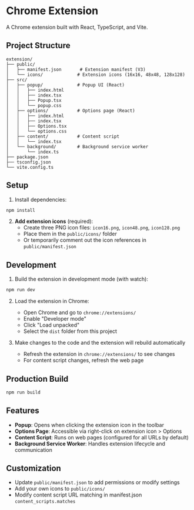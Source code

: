 # Chrome Extension

A Chrome extension built with React, TypeScript, and Vite.

## Project Structure

```
extension/
├── public/
│   ├── manifest.json       # Extension manifest (V3)
│   └── icons/             # Extension icons (16x16, 48x48, 128x128)
├── src/
│   ├── popup/             # Popup UI (React)
│   │   ├── index.html
│   │   ├── index.tsx
│   │   ├── Popup.tsx
│   │   └── popup.css
│   ├── options/           # Options page (React)
│   │   ├── index.html
│   │   ├── index.tsx
│   │   ├── Options.tsx
│   │   └── options.css
│   ├── content/           # Content script
│   │   └── index.tsx
│   └── background/        # Background service worker
│       └── index.ts
├── package.json
├── tsconfig.json
└── vite.config.ts
```

## Setup

1. Install dependencies:
```bash
npm install
```

2. **Add extension icons** (required):
   - Create three PNG icon files: `icon16.png`, `icon48.png`, `icon128.png`
   - Place them in the `public/icons/` folder
   - Or temporarily comment out the icon references in `public/manifest.json`

## Development

1. Build the extension in development mode (with watch):
```bash
npm run dev
```

2. Load the extension in Chrome:
   - Open Chrome and go to `chrome://extensions/`
   - Enable "Developer mode"
   - Click "Load unpacked"
   - Select the `dist` folder from this project

3. Make changes to the code and the extension will rebuild automatically
   - Refresh the extension in `chrome://extensions/` to see changes
   - For content script changes, refresh the web page

## Production Build

```bash
npm run build
```

## Features

- **Popup**: Opens when clicking the extension icon in the toolbar
- **Options Page**: Accessible via right-click on extension icon > Options
- **Content Script**: Runs on web pages (configured for all URLs by default)
- **Background Service Worker**: Handles extension lifecycle and communication

## Customization

- Update `public/manifest.json` to add permissions or modify settings
- Add your own icons to `public/icons/`
- Modify content script URL matching in manifest.json `content_scripts.matches`

